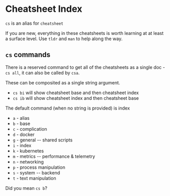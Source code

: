 # Cheatsheet Index

`cs` is an alias for `cheatsheet`

If you are new, everything in these cheatsheets is worth learning at at least a surface level. Use `tldr` and `man` to help along the way.

## `cs` commands

There is a reserved command to get all of the cheatsheets as a single doc - `cs all`, it can also be called by `csa`.

These can be composited as a single string argument.

* `cs bi` will show cheatsheet base and then cheatsheet index
* `cs ib` will show cheatsheet index and then cheatsheet base

The default command (when no string is provided) is index

* `a` - alias
* `b` - base
* `c` - complication
* `d` - docker
* `g` - general -- shared scripts
* `i` - index
* `k` - kubernetes
* `m` - metrics -- performance & telemetry
* `n` - networking
* `p` - process manipulation
* `s` - system -- backend
* `t` - text manipulation

Did you mean `cs b`?
